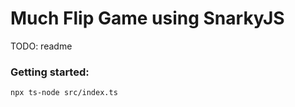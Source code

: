 # Much Flip Game using SnarkyJS
TODO: readme

### Getting started:
```
npx ts-node src/index.ts
```
